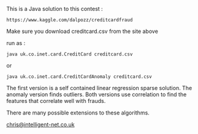 This is a Java solution to this contest :

    https://www.kaggle.com/dalpozz/creditcardfraud

Make sure you download creditcard.csv from the site above

run as :

    java uk.co.inet.card.CreditCard creditcard.csv

or 

    java uk.co.inet.card.CreditCardAnomaly creditcard.csv

The first version is a self contained linear regression sparse solution. The 
anomaly version finds outliers. Both versions use correlation to find the
features that correlate well with frauds.

There are many possible extensions to these algorithms.

chris@intelligent-net.co.uk
